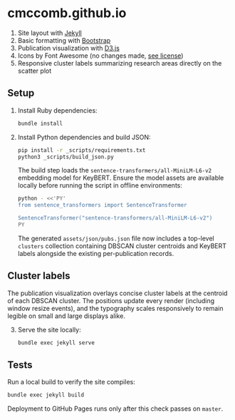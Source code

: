 # cmccomb.github.io

1. Site layout with [Jekyll](https://jekyllrb.com/)
2. Basic formatting with [Bootstrap](https://getbootstrap.com/)
3. Publication visualization with [D3.js](https://d3js.org/)
4. Icons by Font Awesome (no changes made, [see license](https://fontawesome.com/license))
5. Responsive cluster labels summarizing research areas directly on the scatter plot

## Setup

1. Install Ruby dependencies:

   ```bash
   bundle install
   ```

2. Install Python dependencies and build JSON:

   ```bash
   pip install -r _scripts/requirements.txt
   python3 _scripts/build_json.py
   ```

   The build step loads the `sentence-transformers/all-MiniLM-L6-v2` embedding
   model for KeyBERT. Ensure the model assets are available locally before
   running the script in offline environments:

   ```bash
   python - <<'PY'
   from sentence_transformers import SentenceTransformer

   SentenceTransformer("sentence-transformers/all-MiniLM-L6-v2")
   PY
   ```

   The generated `assets/json/pubs.json` file now includes a top-level
   `clusters` collection containing DBSCAN cluster centroids and KeyBERT labels
   alongside the existing per-publication records.

## Cluster labels

The publication visualization overlays concise cluster labels at the centroid
of each DBSCAN cluster. The positions update every render (including window
resize events), and the typography scales responsively to remain legible on
small and large displays alike.

3. Serve the site locally:

   ```bash
   bundle exec jekyll serve
   ```

## Tests

Run a local build to verify the site compiles:

```bash
bundle exec jekyll build
```

Deployment to GitHub Pages runs only after this check passes on `master`.
